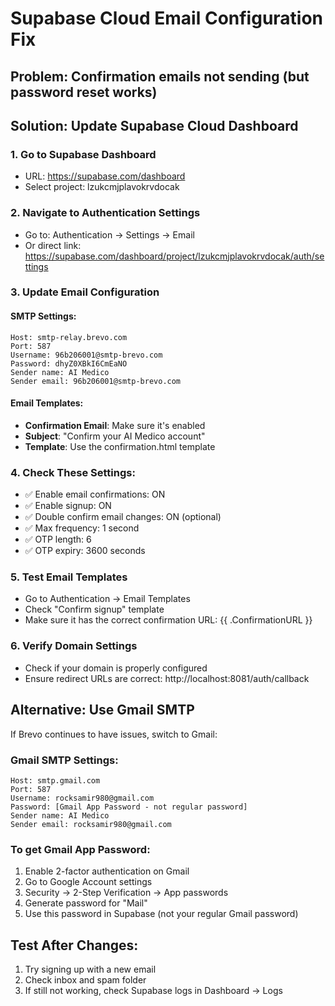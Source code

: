 # Supabase Cloud Email Configuration Fix

## Problem: Confirmation emails not sending (but password reset works)

## Solution: Update Supabase Cloud Dashboard

### 1. Go to Supabase Dashboard
- URL: https://supabase.com/dashboard
- Select project: lzukcmjplavokrvdocak

### 2. Navigate to Authentication Settings
- Go to: Authentication → Settings → Email
- Or direct link: https://supabase.com/dashboard/project/lzukcmjplavokrvdocak/auth/settings

### 3. Update Email Configuration

#### SMTP Settings:
```
Host: smtp-relay.brevo.com
Port: 587
Username: 96b206001@smtp-brevo.com
Password: dhyZ0XBkI6CmEaNO
Sender name: AI Medico
Sender email: 96b206001@smtp-brevo.com
```

#### Email Templates:
- **Confirmation Email**: Make sure it's enabled
- **Subject**: "Confirm your AI Medico account"
- **Template**: Use the confirmation.html template

### 4. Check These Settings:
- ✅ Enable email confirmations: ON
- ✅ Enable signup: ON
- ✅ Double confirm email changes: ON (optional)
- ✅ Max frequency: 1 second
- ✅ OTP length: 6
- ✅ OTP expiry: 3600 seconds

### 5. Test Email Templates
- Go to Authentication → Email Templates
- Check "Confirm signup" template
- Make sure it has the correct confirmation URL: {{ .ConfirmationURL }}

### 6. Verify Domain Settings
- Check if your domain is properly configured
- Ensure redirect URLs are correct: http://localhost:8081/auth/callback

## Alternative: Use Gmail SMTP

If Brevo continues to have issues, switch to Gmail:

### Gmail SMTP Settings:
```
Host: smtp.gmail.com
Port: 587
Username: rocksamir980@gmail.com
Password: [Gmail App Password - not regular password]
Sender name: AI Medico
Sender email: rocksamir980@gmail.com
```

### To get Gmail App Password:
1. Enable 2-factor authentication on Gmail
2. Go to Google Account settings
3. Security → 2-Step Verification → App passwords
4. Generate password for "Mail"
5. Use this password in Supabase (not your regular Gmail password)

## Test After Changes:
1. Try signing up with a new email
2. Check inbox and spam folder
3. If still not working, check Supabase logs in Dashboard → Logs
